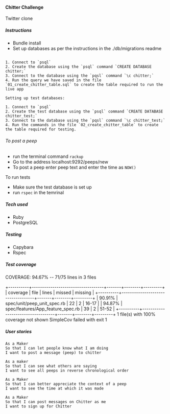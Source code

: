 #### Chitter Challenge
Twitter clone

##### Instructions
- Bundle install
- Set up databases as per the instructions in the ./db/migrations readme

```Getting started:

1. Connect to `psql`
2. Create the database using the `psql` command `CREATE DATABASE chitter;`
3. Connect to the database using the `pqsl` command `\c chitter;`
4. Run the query we have saved in the file `01_create_chitter_table.sql` to create the table required to run the live app

Setting up test databases:

1. Connect to `psql`
2. Create the test database using the `psql` command `CREATE DATABASE chitter_test;`
3. Connect to the database using the `pqsl` command `\c chitter_test;`
4. Run the commands in the file `02_create_chitter_table` to create the table required for testing.  
```

###### To post a peep
- run the terminal command `rackup`
- Go to the address localhost:9292/peeps/new
- To post a peep enter peep text and enter the time as `NOW()`

To run tests
- Make sure the test database is set up
- run `rspec` in the temrinal

##### Tech used
- Ruby
- PostgreSQL

##### Testing
- Capybara
- Rspec

##### Test coverage
COVERAGE:  94.67% -- 71/75 lines in 3 files

+----------+-----------------------------------+-------+--------+---------+
| coverage | file                              | lines | missed | missing |
+----------+-----------------------------------+-------+--------+---------+
|  90.91%  | spec/unit/peep_unit_spec.rb       | 22    | 2      | 16-17   |
|  94.87%  | spec/features/App_feature_spec.rb | 39    | 2      | 51-52   |
+----------+-----------------------------------+-------+--------+---------+
1 file(s) with 100% coverage not shown
SimpleCov failed with exit 1

##### User stories
```
As a Maker
So that I can let people know what I am doing  
I want to post a message (peep) to chitter

As a maker
So that I can see what others are saying  
I want to see all peeps in reverse chronological order

As a Maker
So that I can better appreciate the context of a peep
I want to see the time at which it was made

As a Maker
So that I can post messages on Chitter as me
I want to sign up for Chitter
```
